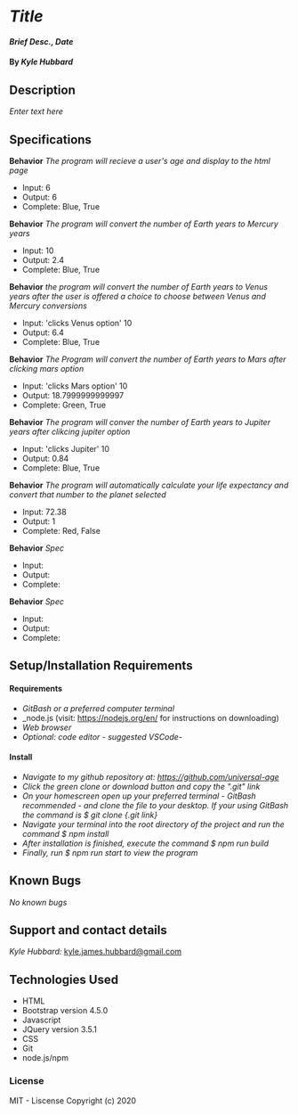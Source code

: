 # _Title_
#### _Brief Desc., Date_
#### By _**Kyle Hubbard**_
## Description
_Enter text here_

## Specifications

**Behavior** _The program will recieve a user's age and display to the html page_
* Input: 6
* Output: 6
* Complete: Blue, True

**Behavior** _The program will convert the number of Earth years to Mercury years_
* Input: 10
* Output: 2.4
* Complete: Blue, True

**Behavior** _the program will convert the number of Earth years to Venus years after the user is offered a choice to choose between Venus and Mercury conversions_
* Input: 'clicks Venus option' 10
* Output: 6.4
* Complete: Blue, True

**Behavior** _The Program will convert the number of Earth years to Mars after clicking mars option_
* Input: 'clicks Mars option' 10
* Output: 18.7999999999997
* Complete: Green, True

**Behavior** _The program will conver the number of Earth years to Jupiter years after clikcing jupiter option_
* Input: 'clicks Jupiter' 10
* Output: 0.84
* Complete: Blue, True

**Behavior** _The program will automatically calculate your life expectancy and convert that number to the planet selected_
* Input: 72.38
* Output: 1
* Complete: Red, False

**Behavior** _Spec_
* Input: 
* Output: 
* Complete:

**Behavior** _Spec_
* Input: 
* Output: 
* Complete:

## Setup/Installation Requirements

#### Requirements
* _GitBash or a preferred computer terminal_
* _node.js (visit: https://nodejs.org/en/ for instructions on downloading)
* _Web browser_
* _Optional: code editor - suggested VSCode-_

#### Install
* _Navigate to my github repository at: https://github.com/universal-age_
* _Click the green clone or download button and copy the ".git" link_
* _On your homescreen open up your preferred terminal - GitBash recommended - and clone the file to your desktop. If your using GitBash the command is $ git clone {.git link}_
* _Navigate your terminal into the root directory of the project and run the command $ npm install_
* _After installation is finished, execute the command $ npm run build_
* _Finally, run $ npm run start to view the program_

## Known Bugs
_No known bugs_

## Support and contact details
_Kyle Hubbard:_
kyle.james.hubbard@gmail.com

## Technologies Used
* HTML
* Bootstrap version 4.5.0
* Javascript
* JQuery version 3.5.1
* CSS
* Git
* node.js/npm

### License
MIT - Liscense
Copyright (c) 2020 